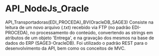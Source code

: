 # API_NodeJs_Oracle
API_Transportadoras(EDI_PROCEDA)_BV(OracleDB_SAGE3)
Consiste na leitura de um novo arquivo (.txt) recebido via FTP (no padrão EDI-PROCEDA), no processamento do conteúdo, convertendo as strings em atributos de um objeto 'Entrega', e na gravação dos mesmos na base de dados do ERP (SAGE3-OracleDB). Foi utilizado o padrão REST para o desenvolvimento da API, bem como os conceitos de MVC.

